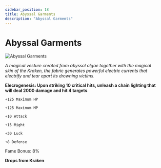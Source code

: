 ```yaml
---
sidebar_position: 18
title: Abyssal Garments
description: "Abyssal Garments"
---
```


# Abyssal Garments

![Abyssal Garments](https://cdn.discordapp.com/attachments/1187552567295758487/1188609387384799472/Abyssal_Garments.png?ex=659b25c1&is=6588b0c1&hm=00d2d07f2c6376c51f5c57fd46e03e94d49315df988b8cd7d830461aed0fe011&)

<i>A magical vesture created from abyssal algae together with the magical skin of the Kraken, the fabric generates powerful electric currents that electrify and tear apart its drowning victims.</i>


**Elecrogenesis: Upon striking 10 critical hits, unleash a chain lighting that will deal 2000 damage and hit 4 targets**


    +125 Maximum HP

    +125 Maximum MP

    +10 Attack

    +15 Might

    +30 Luck
    
    +8 Defense

Fame Bonus: 8%

**Drops from Kraken**
